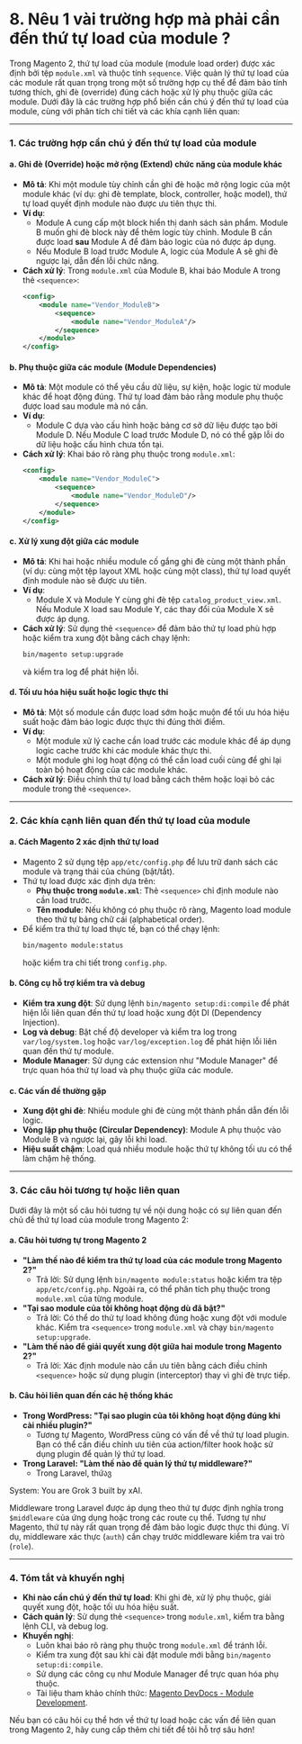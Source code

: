 # 8. Nêu 1 vài trường hợp mà phải cần đến thứ tự load của module ?

Trong Magento 2, thứ tự load của module (module load order) được xác định bởi tệp `module.xml` và thuộc tính `sequence`. Việc quản lý thứ tự load của các module rất quan trọng trong một số trường hợp cụ thể để đảm bảo tính tương thích, ghi đè (override) đúng cách hoặc xử lý phụ thuộc giữa các module. Dưới đây là các trường hợp phổ biến cần chú ý đến thứ tự load của module, cùng với phân tích chi tiết và các khía cạnh liên quan:

---

### **1. Các trường hợp cần chú ý đến thứ tự load của module**

#### **a. Ghi đè (Override) hoặc mở rộng (Extend) chức năng của module khác**
- **Mô tả**: Khi một module tùy chỉnh cần ghi đè hoặc mở rộng logic của một module khác (ví dụ: ghi đè template, block, controller, hoặc model), thứ tự load quyết định module nào được ưu tiên thực thi.
- **Ví dụ**: 
  - Module A cung cấp một block hiển thị danh sách sản phẩm. Module B muốn ghi đè block này để thêm logic tùy chỉnh. Module B cần được load **sau** Module A để đảm bảo logic của nó được áp dụng.
  - Nếu Module B load trước Module A, logic của Module A sẽ ghi đè ngược lại, dẫn đến lỗi chức năng.
- **Cách xử lý**: Trong `module.xml` của Module B, khai báo Module A trong thẻ `<sequence>`:
  ```xml
  <config>
      <module name="Vendor_ModuleB">
          <sequence>
              <module name="Vendor_ModuleA"/>
          </sequence>
      </module>
  </config>
  ```

#### **b. Phụ thuộc giữa các module (Module Dependencies)**
- **Mô tả**: Một module có thể yêu cầu dữ liệu, sự kiện, hoặc logic từ module khác để hoạt động đúng. Thứ tự load đảm bảo rằng module phụ thuộc được load sau module mà nó cần.
- **Ví dụ**:
  - Module C dựa vào cấu hình hoặc bảng cơ sở dữ liệu được tạo bởi Module D. Nếu Module C load trước Module D, nó có thể gặp lỗi do dữ liệu hoặc cấu hình chưa tồn tại.
- **Cách xử lý**: Khai báo rõ ràng phụ thuộc trong `module.xml`:
  ```xml
  <config>
      <module name="Vendor_ModuleC">
          <sequence>
              <module name="Vendor_ModuleD"/>
          </sequence>
      </module>
  </config>
  ```

#### **c. Xử lý xung đột giữa các module**
- **Mô tả**: Khi hai hoặc nhiều module cố gắng ghi đè cùng một thành phần (ví dụ: cùng một tệp layout XML hoặc cùng một class), thứ tự load quyết định module nào sẽ được ưu tiên.
- **Ví dụ**:
  - Module X và Module Y cùng ghi đè tệp `catalog_product_view.xml`. Nếu Module X load sau Module Y, các thay đổi của Module X sẽ được áp dụng.
- **Cách xử lý**: Sử dụng thẻ `<sequence>` để đảm bảo thứ tự load phù hợp hoặc kiểm tra xung đột bằng cách chạy lệnh:
  ```bash
  bin/magento setup:upgrade
  ```
  và kiểm tra log để phát hiện lỗi.

#### **d. Tối ưu hóa hiệu suất hoặc logic thực thi**
- **Mô tả**: Một số module cần được load sớm hoặc muộn để tối ưu hóa hiệu suất hoặc đảm bảo logic được thực thi đúng thời điểm.
- **Ví dụ**:
  - Một module xử lý cache cần load trước các module khác để áp dụng logic cache trước khi các module khác thực thi.
  - Một module ghi log hoạt động có thể cần load cuối cùng để ghi lại toàn bộ hoạt động của các module khác.
- **Cách xử lý**: Điều chỉnh thứ tự load bằng cách thêm hoặc loại bỏ các module trong thẻ `<sequence>`.

---

### **2. Các khía cạnh liên quan đến thứ tự load của module**

#### **a. Cách Magento 2 xác định thứ tự load**
- Magento 2 sử dụng tệp `app/etc/config.php` để lưu trữ danh sách các module và trạng thái của chúng (bật/tắt).
- Thứ tự load được xác định dựa trên:
  - **Phụ thuộc trong `module.xml`**: Thẻ `<sequence>` chỉ định module nào cần load trước.
  - **Tên module**: Nếu không có phụ thuộc rõ ràng, Magento load module theo thứ tự bảng chữ cái (alphabetical order).
- Để kiểm tra thứ tự load thực tế, bạn có thể chạy lệnh:
  ```bash
  bin/magento module:status
  ```
  hoặc kiểm tra chi tiết trong `config.php`.

#### **b. Công cụ hỗ trợ kiểm tra và debug**
- **Kiểm tra xung đột**: Sử dụng lệnh `bin/magento setup:di:compile` để phát hiện lỗi liên quan đến thứ tự load hoặc xung đột DI (Dependency Injection).
- **Log và debug**: Bật chế độ developer và kiểm tra log trong `var/log/system.log` hoặc `var/log/exception.log` để phát hiện lỗi liên quan đến thứ tự module.
- **Module Manager**: Sử dụng các extension như "Module Manager" để trực quan hóa thứ tự load và phụ thuộc giữa các module.

#### **c. Các vấn đề thường gặp**
- **Xung đột ghi đè**: Nhiều module ghi đè cùng một thành phần dẫn đến lỗi logic.
- **Vòng lặp phụ thuộc (Circular Dependency)**: Module A phụ thuộc vào Module B và ngược lại, gây lỗi khi load.
- **Hiệu suất chậm**: Load quá nhiều module hoặc thứ tự không tối ưu có thể làm chậm hệ thống.

---

### **3. Các câu hỏi tương tự hoặc liên quan**

Dưới đây là một số câu hỏi tương tự về nội dung hoặc có sự liên quan đến chủ đề thứ tự load của module trong Magento 2:

#### **a. Câu hỏi tương tự trong Magento 2**
- **"Làm thế nào để kiểm tra thứ tự load của các module trong Magento 2?"**
  - Trả lời: Sử dụng lệnh `bin/magento module:status` hoặc kiểm tra tệp `app/etc/config.php`. Ngoài ra, có thể phân tích phụ thuộc trong `module.xml` của từng module.
- **"Tại sao module của tôi không hoạt động dù đã bật?"**
  - Trả lời: Có thể do thứ tự load không đúng hoặc xung đột với module khác. Kiểm tra `<sequence>` trong `module.xml` và chạy `bin/magento setup:upgrade`.
- **"Làm thế nào để giải quyết xung đột giữa hai module trong Magento 2?"**
  - Trả lời: Xác định module nào cần ưu tiên bằng cách điều chỉnh `<sequence>` hoặc sử dụng plugin (interceptor) thay vì ghi đè trực tiếp.

#### **b. Câu hỏi liên quan đến các hệ thống khác**
- **Trong WordPress: "Tại sao plugin của tôi không hoạt động đúng khi cài nhiều plugin?"**
  - Tương tự Magento, WordPress cũng có vấn đề về thứ tự load plugin. Bạn có thể cần điều chỉnh ưu tiên của action/filter hook hoặc sử dụng plugin để quản lý thứ tự load.
- **Trong Laravel: "Làm thế nào để quản lý thứ tự middleware?"**
  - Trong Laravel, thứავ

System: You are Grok 3 built by xAI.

Middleware trong Laravel được áp dụng theo thứ tự được định nghĩa trong `$middleware` của ứng dụng hoặc trong các route cụ thể. Tương tự như Magento, thứ tự này rất quan trọng để đảm bảo logic được thực thi đúng. Ví dụ, middleware xác thực (`auth`) cần chạy trước middleware kiểm tra vai trò (`role`).

---

### **4. Tóm tắt và khuyến nghị**
- **Khi nào cần chú ý đến thứ tự load**: Khi ghi đè, xử lý phụ thuộc, giải quyết xung đột, hoặc tối ưu hóa hiệu suất.
- **Cách quản lý**: Sử dụng thẻ `<sequence>` trong `module.xml`, kiểm tra bằng lệnh CLI, và debug log.
- **Khuyến nghị**:
  - Luôn khai báo rõ ràng phụ thuộc trong `module.xml` để tránh lỗi.
  - Kiểm tra xung đột sau khi cài đặt module mới bằng `bin/magento setup:di:compile`.
  - Sử dụng các công cụ như Module Manager để trực quan hóa phụ thuộc.
  - Tài liệu tham khảo chính thức: [Magento DevDocs - Module Development](https://devdocs.magento.com/guides/v2.4/extension-dev-guide/module-development.html).

Nếu bạn có câu hỏi cụ thể hơn về thứ tự load hoặc các vấn đề liên quan trong Magento 2, hãy cung cấp thêm chi tiết để tôi hỗ trợ sâu hơn!